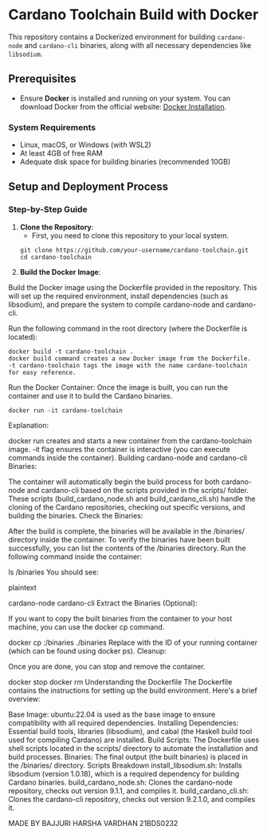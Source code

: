 # Cardano Toolchain Build with Docker

This repository contains a Dockerized environment for building `cardano-node` and `cardano-cli` binaries, along with all necessary dependencies like `libsodium`.

## Prerequisites

- Ensure **Docker** is installed and running on your system. You can download Docker from the official website: [Docker Installation](https://www.docker.com/products/docker-desktop).

### System Requirements
- Linux, macOS, or Windows (with WSL2)
- At least 4GB of free RAM
- Adequate disk space for building binaries (recommended 10GB)

## Setup and Deployment Process

### Step-by-Step Guide

1. **Clone the Repository**:
   - First, you need to clone this repository to your local system.
   ```
   git clone https://github.com/your-username/cardano-toolchain.git
   cd cardano-toolchain

2. **Build the Docker Image**:

Build the Docker image using the Dockerfile provided in the repository.
This will set up the required environment, install dependencies (such as libsodium), and prepare the system to compile cardano-node and cardano-cli.

Run the following command in the root directory (where the Dockerfile is located):

```
docker build -t cardano-toolchain .
docker build command creates a new Docker image from the Dockerfile.
-t cardano-toolchain tags the image with the name cardano-toolchain for easy reference.
```

Run the Docker Container:
Once the image is built, you can run the container and use it to build the Cardano binaries.

```
docker run -it cardano-toolchain
```
Explanation:

docker run creates and starts a new container from the cardano-toolchain image.
-it flag ensures the container is interactive (you can execute commands inside the container).
Building cardano-node and cardano-cli Binaries:

The container will automatically begin the build process for both cardano-node and cardano-cli based on the scripts provided in the scripts/ folder.
These scripts (build_cardano_node.sh and build_cardano_cli.sh) handle the cloning of the Cardano repositories, checking out specific versions, and building the binaries.
Check the Binaries:

After the build is complete, the binaries will be available in the /binaries/ directory inside the container.
To verify the binaries have been built successfully, you can list the contents of the /binaries directory.
Run the following command inside the container:



ls /binaries
You should see:

plaintext

cardano-node
cardano-cli
Extract the Binaries (Optional):

If you want to copy the built binaries from the container to your host machine, you can use the docker cp command.


docker cp <container-id>:/binaries ./binaries
Replace <container-id> with the ID of your running container (which can be found using docker ps).
Cleanup:

Once you are done, you can stop and remove the container.


docker stop <container-id>
docker rm <container-id>
Understanding the Dockerfile
The Dockerfile contains the instructions for setting up the build environment. Here's a brief overview:

Base Image: ubuntu:22.04 is used as the base image to ensure compatibility with all required dependencies.
Installing Dependencies: Essential build tools, libraries (libsodium), and cabal (the Haskell build tool used for compiling Cardano) are installed.
Build Scripts: The Dockerfile uses shell scripts located in the scripts/ directory to automate the installation and build processes.
Binaries: The final output (the built binaries) is placed in the /binaries/ directory.
Scripts Breakdown
install_libsodium.sh: Installs libsodium (version 1.0.18), which is a required dependency for building Cardano binaries.
build_cardano_node.sh: Clones the cardano-node repository, checks out version 9.1.1, and compiles it.
build_cardano_cli.sh: Clones the cardano-cli repository, checks out version 9.2.1.0, and compiles it.

MADE BY BAJJURI HARSHA VARDHAN 21BDS0232
